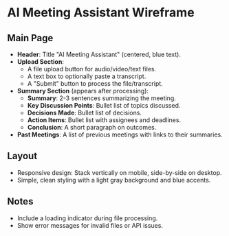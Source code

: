 # AI Meeting Assistant Wireframe

## Main Page
- **Header**: Title "AI Meeting Assistant" (centered, blue text).
- **Upload Section**:
  - A file upload button for audio/video/text files.
  - A text box to optionally paste a transcript.
  - A "Submit" button to process the file/transcript.
- **Summary Section** (appears after processing):
  - **Summary**: 2-3 sentences summarizing the meeting.
  - **Key Discussion Points**: Bullet list of topics discussed.
  - **Decisions Made**: Bullet list of decisions.
  - **Action Items**: Bullet list with assignees and deadlines.
  - **Conclusion**: A short paragraph on outcomes.
- **Past Meetings**: A list of previous meetings with links to their summaries.

## Layout
- Responsive design: Stack vertically on mobile, side-by-side on desktop.
- Simple, clean styling with a light gray background and blue accents.

## Notes
- Include a loading indicator during file processing.
- Show error messages for invalid files or API issues.